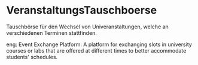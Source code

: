 # VeranstaltungsTauschboerse
Tauschbörse für den Wechsel von Univeranstaltungen, welche an verschiedenen Terminen stattfinden.

eng: Event Exchange Platform: A platform for exchanging slots in university courses or labs that are offered at different times to better accommodate students' schedules.
